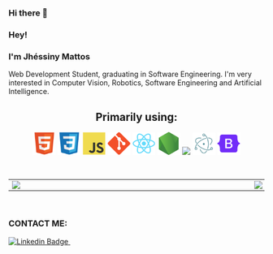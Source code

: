 ### Hi there 👋
### Hey!

### I'm Jhéssiny Mattos

Web Development Student, graduating in Software Engineering. I'm very interested in Computer Vision, Robotics, Software Engineering and Artificial Intelligence. 


<h2 align="center"> Primarily using: </h2>


<p align="center">
  <!--<img width="44px" src="https://i.imgur.com/BgjSjn9.png">-->
  <!--<img width="45px" src="https://i.imgur.com/o4FSeZ6.png"> -->
  <img width="45px" src="https://raw.githubusercontent.com/devicons/devicon/c5378d6c2510ffa0b3e4475af95618a8048d6cf1/icons/html5/html5-original.svg">
  <img width="45px" src="https://raw.githubusercontent.com/devicons/devicon/master/icons/css3/css3-original.svg">
   <img width="45px" src="https://raw.githubusercontent.com/devicons/devicon/master/icons/javascript/javascript-original.svg">
    <img width="45px" src="https://raw.githubusercontent.com/devicons/devicon/c5378d6c2510ffa0b3e4475af95618a8048d6cf1/icons/git/git-original.svg">
  <img width="45px" src="https://raw.githubusercontent.com/devicons/devicon/master/icons/react/react-original.svg">
  <!--<img width="45px" src="https://brandslogos.com/wp-content/uploads/images/large/arduino-logo-1.png">-->
  <img width="45px" src="https://raw.githubusercontent.com/devicons/devicon/c5378d6c2510ffa0b3e4475af95618a8048d6cf1/icons/nodejs/nodejs-original.svg">

  <img width="45px" src="https://upload.wikimedia.org/wikipedia/commons/thumb/9/9a/Visual_Studio_Code_1.35_icon.svg/1024px-Visual_Studio_Code_1.35_icon.svg.png">
  <!--<img width="45px" src="https://raw.githubusercontent.com/bnb/awesome-hyper/master/hyper-3-color-logo.svg">-->
  <img width="45px" src="https://raw.githubusercontent.com/devicons/devicon/master/icons/electron/electron-original.svg">
  
  
 
  <img width="45px" src="https://raw.githubusercontent.com/devicons/devicon/master/icons/bootstrap/bootstrap-plain.svg">
  <!--<img width="45px" src="https://raw.githubusercontent.com/devicons/devicon/master/icons/jquery/jquery-original.svg">-->
  <!--<img width="45px" src="https://raw.githubusercontent.com/devicons/devicon/master/icons/express/express-original.svg">-->
  <!--<img width="45px" src="https://raw.githubusercontent.com/devicons/devicon/master/icons/mongodb/mongodb-original.svg">-->
</p>


<br>
<table>
    <tr>
        <td><img width="463px" align="left" src="https://github-readme-stats.vercel.app/api/top-langs/?username=jhessiny&hide=html&layout=compact&title_color=fff&icon_color=fff&text_color=9f9f9f&bg_color=151515" /></td>
        <td><img width="470px" align="left" src="https://github-readme-stats.vercel.app/api/?username=jhessiny&show_icons=true&title_color=fff&icon_color=fff&text_color=9f9f9f&bg_color=151515"/></td>
    </tr>   
</table>
<br>

### CONTACT ME:

<a target="_blank" href="https://www.linkedin.com/in/fernandesnetobr/">
<img src="https://img.shields.io/badge/LinkedIn-0077B5?style=for-the-badge&logo=linkedin&logoColor=white" alt="Linkedin Badge">
</a>
<a target="_blank" href="https://api.whatsapp.com/send?L=pt&phone=5541992480643">
<img src="https://img.shields.io/badge/WhatsApp-25D366?style=for-the-badge&logo=whatsapp&logoColor=white" alt="">
</a>


